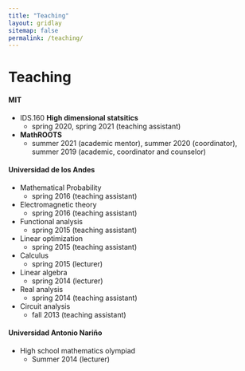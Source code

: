 ```yaml
---
title: "Teaching"
layout: gridlay
sitemap: false
permalink: /teaching/
---
```


# Teaching

#### MIT
* IDS.160 <b> High dimensional statsitics </b>
    * spring 2020, spring 2021 (teaching assistant)
* <b> MathROOTS </b>
    * summer 2021 (academic mentor), summer 2020 (coordinator), summer 2019 (academic, coordinator and counselor)


#### Universidad de los Andes
* Mathematical Probability
    * spring 2016 (teaching assistant)
* Electromagnetic theory
    * spring 2016 (teaching assistant)
* Functional analysis
    * spring 2015 (teaching assistant)
* Linear optimization
    * spring 2015 (teaching assistant)
* Calculus 
    * spring 2015 (lecturer)
* Linear algebra
    * spring 2014 (lecturer)
* Real analysis
    * spring 2014 (teaching assistant)
* Circuit analysis
    * fall 2013 (teaching assistant)


#### Universidad Antonio Nariño
* High school mathematics olympiad
    * Summer 2014 (lecturer)